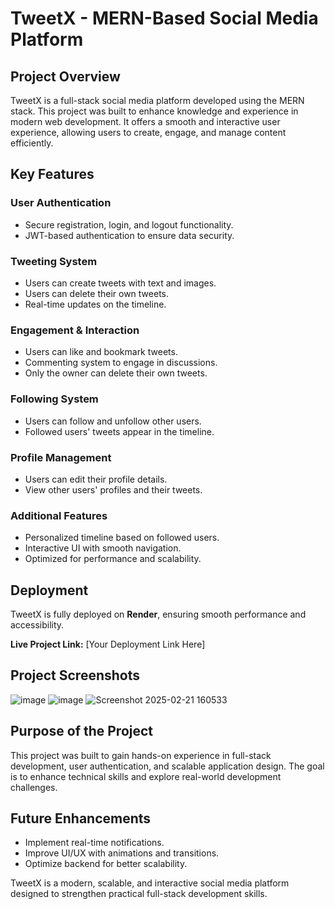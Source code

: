 # TweetX - MERN-Based Social Media Platform

## Project Overview
TweetX is a full-stack social media platform developed using the MERN stack. This project was built to enhance knowledge and experience in modern web development. It offers a smooth and interactive user experience, allowing users to create, engage, and manage content efficiently.

## Key Features
### User Authentication
- Secure registration, login, and logout functionality.
- JWT-based authentication to ensure data security.

### Tweeting System
- Users can create tweets with text and images.
- Users can delete their own tweets.
- Real-time updates on the timeline.

### Engagement & Interaction
- Users can like and bookmark tweets.
- Commenting system to engage in discussions.
- Only the owner can delete their own tweets.

### Following System
- Users can follow and unfollow other users.
- Followed users' tweets appear in the timeline.

### Profile Management
- Users can edit their profile details.
- View other users' profiles and their tweets.

### Additional Features
- Personalized timeline based on followed users.
- Interactive UI with smooth navigation.
- Optimized for performance and scalability.

## Deployment
TweetX is fully deployed on **Render**, ensuring smooth performance and accessibility.

**Live Project Link:** [Your Deployment Link Here]

## Project Screenshots
![image](https://github.com/user-attachments/assets/fa2c39ff-7c4a-4855-86dd-44ba29d2e983)
![image](https://github.com/user-attachments/assets/a6962b0e-46c6-40fe-afb0-f75040e5dd50)
![Screenshot 2025-02-21 160533](https://github.com/user-attachments/assets/1f2bb6fb-925b-4dd9-b23f-1bf5d6cb659b)


## Purpose of the Project
This project was built to gain hands-on experience in full-stack development, user authentication, and scalable application design. The goal is to enhance technical skills and explore real-world development challenges.

## Future Enhancements
- Implement real-time notifications.
- Improve UI/UX with animations and transitions.
- Optimize backend for better scalability.

TweetX is a modern, scalable, and interactive social media platform designed to strengthen practical full-stack development skills.

